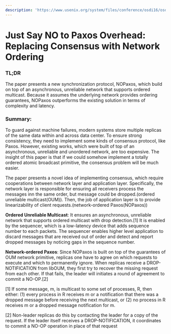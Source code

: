 ```yaml
---
description: 'https://www.usenix.org/system/files/conference/osdi16/osdi16-li.pdf'
---
```


# Just Say NO to Paxos Overhead: Replacing Consensus with Network Ordering

### TL;DR 

The paper presents a new synchronization protocol, NOPaxos, which build on top of an asynchronous, unreliable network that supports ordered multicast. Because it assumes the underlying network provides ordering guarantees, NOPaxos outperforms the existing solution in terms of complexity and latency.

### Summary:

To guard against machine failures, modern systems store multiple replicas of the same data within and across data center. To ensure strong consistency, they need to implement some kinds of consensus protocol, like Paxos. However, existing works, which were built of top of an asynchronous, unreliable and unordered network, are too expensive. The insight of this paper is that if we could somehow implement a totally ordered atomic broadcast primitive, the consensus problem will be much easier.

The paper presents a novel idea of implementing consensus, which require cooperations between network layer and application layer. Specifically, the network layer is responsible for ensuring all receivers process the messages inn the same order, but message could be dropped.\(ordered unreliable multicast\(OUM\)\). Then, the job of application layer is to provide linearizability of client requests.\(network-ordered Paxos\(NOPaxos\)\)

**Ordered Unreliable Multicast**: It ensures an asynchronous, unreliable network that supports ordered multicast with drop detection.\[1\] It is enabled by the sequencer, which is a low-latency device that adds sequence number to each packets. The sequencer enables higher level application to discard messages that are received out of order and detect and report dropped messages by noticing gaps in the sequence number.

**Network-ordered Paxos**: Since NOPaxos is built on top of the guarantees of OUM network primitive, replicas one have to agree on which requests to execute and which to permanently ignore. When replicas receive a DROP-NOTIFICATION from libOUM, they first try to recover the missing request from each other. If that fails, the leader will initiates a round of agreement to commit a NO-OP.\[2\]

\[1\] If some message, m, is multicast to some set of processes, R, then either: \(1\) every process in R receives m or a notification that there was a dropped message before receiving the next multicast, or \(2\) no process in R receives m or a dropped message notification for m. 

\[2\] Non-leader replicas do this by contacting the leader for a copy of the request. If the leader itself receives a DROP-NOTIFICATION, it coordinates to commit a NO-OP operation in place of that request

